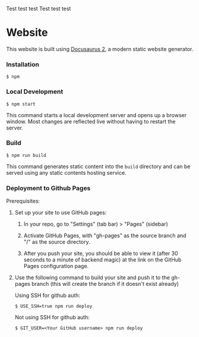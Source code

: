 Test test test
Test test test

# Website

This website is built using [Docusaurus 2](https://docusaurus.io/), a modern static website generator.

### Installation

```
$ npm
```

### Local Development

```
$ npm start
```

This command starts a local development server and opens up a browser window. Most changes are reflected live without having to restart the server.

### Build

```
$ npm run build
```

This command generates static content into the `build` directory and can be served using any static contents hosting service.

### Deployment to Github Pages

Prerequisites:

1. Set up your site to use GitHub pages:

   1. In your repo, go to "Settings" (tab bar) > "Pages" (sidebar)

   1. Activate GitHub Pages, with "gh-pages" as the source branch and "/" as the source directory.

   1. After you push your site, you should be able to view it (after 30 seconds to a minute of backend magic) at the link on the GitHub Pages configuration page.

1. Use the following command to build your site and push it to the gh-pages branch (this will create the branch if it doesn't exist already)

   Using SSH for github auth:

   ```
   $ USE_SSH=true npm run deploy
   ```

   Not using SSH for github auth:

   ```
   $ GIT_USER=<Your GitHub username> npm run deploy
   ```

